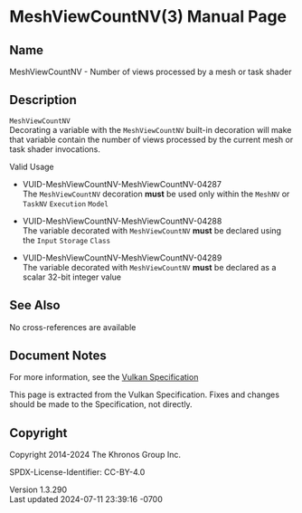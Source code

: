 # MeshViewCountNV(3) Manual Page

## Name

MeshViewCountNV - Number of views processed by a mesh or task shader



## <a href="#_description" class="anchor"></a>Description

`MeshViewCountNV`  
Decorating a variable with the `MeshViewCountNV` built-in decoration
will make that variable contain the number of views processed by the
current mesh or task shader invocations.

Valid Usage

- <a href="#VUID-MeshViewCountNV-MeshViewCountNV-04287"
  id="VUID-MeshViewCountNV-MeshViewCountNV-04287"></a>
  VUID-MeshViewCountNV-MeshViewCountNV-04287  
  The `MeshViewCountNV` decoration **must** be used only within the
  `MeshNV` or `TaskNV` `Execution` `Model`

- <a href="#VUID-MeshViewCountNV-MeshViewCountNV-04288"
  id="VUID-MeshViewCountNV-MeshViewCountNV-04288"></a>
  VUID-MeshViewCountNV-MeshViewCountNV-04288  
  The variable decorated with `MeshViewCountNV` **must** be declared
  using the `Input` `Storage` `Class`

- <a href="#VUID-MeshViewCountNV-MeshViewCountNV-04289"
  id="VUID-MeshViewCountNV-MeshViewCountNV-04289"></a>
  VUID-MeshViewCountNV-MeshViewCountNV-04289  
  The variable decorated with `MeshViewCountNV` **must** be declared as
  a scalar 32-bit integer value

## <a href="#_see_also" class="anchor"></a>See Also

No cross-references are available

## <a href="#_document_notes" class="anchor"></a>Document Notes

For more information, see the <a
href="https://registry.khronos.org/vulkan/specs/1.3-extensions/html/vkspec.html#MeshViewCountNV"
target="_blank" rel="noopener">Vulkan Specification</a>

This page is extracted from the Vulkan Specification. Fixes and changes
should be made to the Specification, not directly.

## <a href="#_copyright" class="anchor"></a>Copyright

Copyright 2014-2024 The Khronos Group Inc.

SPDX-License-Identifier: CC-BY-4.0

Version 1.3.290  
Last updated 2024-07-11 23:39:16 -0700

